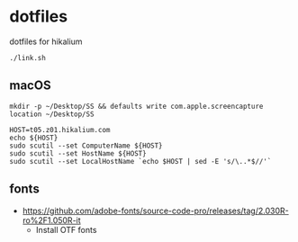 # dotfiles
dotfiles for hikalium

```
./link.sh
```

## macOS
```
mkdir -p ~/Desktop/SS && defaults write com.apple.screencapture location ~/Desktop/SS

HOST=t05.z01.hikalium.com
echo ${HOST}
sudo scutil --set ComputerName ${HOST}
sudo scutil --set HostName ${HOST}
sudo scutil --set LocalHostName `echo $HOST | sed -E 's/\..*$//'`
```

## fonts
- https://github.com/adobe-fonts/source-code-pro/releases/tag/2.030R-ro%2F1.050R-it
  - Install OTF fonts

